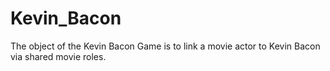 # Kevin_Bacon
The object of the Kevin Bacon Game is to link a movie actor to Kevin Bacon via shared movie roles. 
